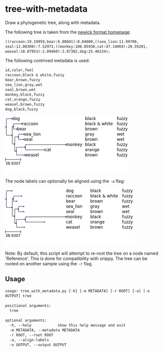 # tree-with-metadata
Draw a phylogenetic tree, along with metadata.

The following tree is taken from the [newick format homepage](https://evolution.genetics.washington.edu/phylip/newicktree.html):

```
((raccoon:19.19959,bear:6.80041):0.84600,((sea_lion:11.99700, seal:12.00300):7.52973,((monkey:100.85930,cat:47.14069):20.59201, weasel:18.87953):2.09460):3.87382,dog:25.46154);
```

The following contrived metadata is used:

```csv
id,color,feel
raccoon,black & white,fuzzy
bear,brown,fuzzy
sea_lion,gray,wet
seal,brown,wet
monkey,black,fuzzy
cat,orange,fuzzy
weasel,brown,fuzzy
dog,black,fuzzy
```

![example](img/example.png)

The node labels can optionally be aligned using the `-a` flag:

![example](img/example_aligned.png)

Note: By default, this script will attempt to re-root the tree on a node named 'Reference'. This is done for compatibility with snippy.
The tree can be rooted on another sample using the `-r` flag.

## Usage

```
usage: tree_with_metadata.py [-h] [-m METADATA] [-r ROOT] [-a] [-o OUTPUT] tree

positional arguments:
  tree

optional arguments:
  -h, --help            show this help message and exit
  -m METADATA, --metadata METADATA
  -r ROOT, --root ROOT
  -a, --align-labels
  -o OUTPUT, --output OUTPUT
```
